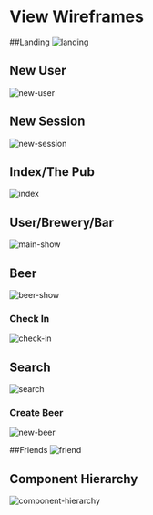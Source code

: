 # View Wireframes

##Landing
![landing]

## New User
![new-user]

## New Session
![new-session]

## Index/The Pub
![index]

## User/Brewery/Bar
![main-show]

## Beer
![beer-show]

### Check In
![check-in]

## Search
![search]

### Create Beer
![new-beer]

##Friends
![friend]

## Component Hierarchy
![component-hierarchy]

[landing]: ./wireframes/landing.png
[new-user]: ./wireframes/new-user.png
[new-session]: ./wireframes/login.png
[index]: ./wireframes/index.png
[main-show]: ./wireframes/main-show-page.png
[beer-show]: ./wireframes/beer-page.png
[check-in]: ./wireframes/checkin-form.png
[search]: ./wireframes/search.png
[new-beer]: ./wireframes/newbeerform.png
[friend]: ./wireframes/friends.png
[component-hierarchy]: ./wireframes/component_hierarchy.png
